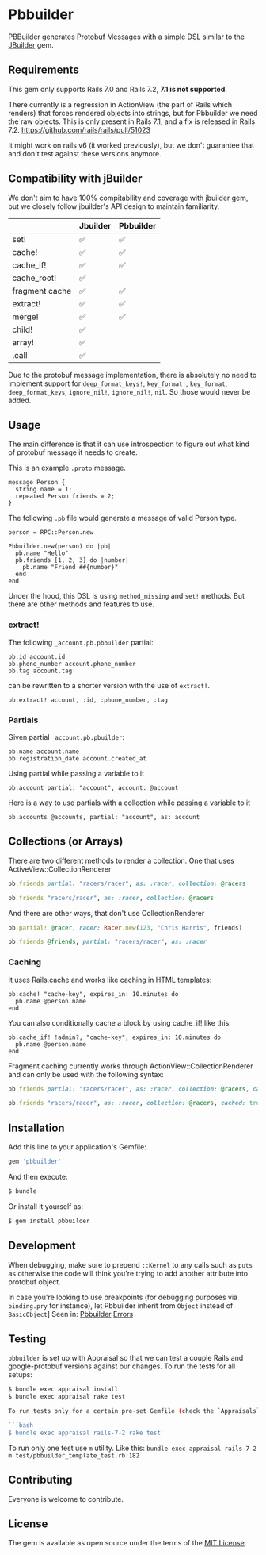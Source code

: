 # Pbbuilder
PBBuilder generates [Protobuf](https://developers.google.com/protocol-buffers) Messages with a simple DSL similar to the [JBuilder](https://rubygems.org/gems/jbuilder) gem.

## Requirements
This gem only supports Rails 7.0 and Rails 7.2, **7.1 is not supported**.

There currently is a regression in ActionView (the part of Rails which renders) that forces rendered objects into strings, but for Pbbuilder we need the raw objects.
This is only present in Rails 7.1, and a fix is released in Rails 7.2. https://github.com/rails/rails/pull/51023

It might work on rails v6 (it worked previously), but we don't guarantee that and don't test against these versions anymore.

## Compatibility with jBuilder
We don't aim to have 100% compitability and coverage with jbuilder gem, but we closely follow jbuilder's API design to maintain familiarity.

| | Jbuilder | Pbbuilder |
|---|---|---|
| set! | ✅ | ✅ |
| cache! | ✅ | ✅ |
| cache_if! | ✅ | ✅ |
| cache_root! | ✅|  |
| fragment cache | ✅| ✅ |
| extract! | ✅ | ✅ |
| merge! | ✅ | ✅ |
| child! | ✅ |  |
| array! | ✅ |  |
| .call | ✅ |  |

Due to the protobuf message implementation, there is absolutely no need to implement support for `deep_format_keys!`, `key_format!`, `key_format`, `deep_format_keys`, `ignore_nil!`, `ignore_nil!`, `nil`. So those would never be added.

## Usage
The main difference is that it can use introspection to figure out what kind of protobuf message it needs to create.

This is an example `.proto` message.

```
message Person {
  string name = 1;
  repeated Person friends = 2;
}
```

The following `.pb` file would generate a message of valid Person type.
```
person = RPC::Person.new

Pbbuilder.new(person) do |pb|
  pb.name "Hello"
  pb.friends [1, 2, 3] do |number|
    pb.name "Friend ##{number}"
  end
end
```

Under the hood, this DSL is using `method_missing` and `set!` methods. But there are other methods and features to use.

### extract!
The following `_account.pb.pbbuilder` partial:
```
pb.id account.id
pb.phone_number account.phone_number
pb.tag account.tag
```

can be rewritten to a shorter version with the use of `extract!`.
```
pb.extract! account, :id, :phone_number, :tag
```

### Partials
Given partial `_account.pb.pbuilder`:

```
pb.name account.name
pb.registration_date account.created_at
```

Using partial while passing a variable to it

```
pb.account partial: "account", account: @account
```

Here is a way to use partials with a collection while passing a variable to it

```
pb.accounts @accounts, partial: "account", as: account
```

## Collections (or Arrays)
There are two different methods to render a collection. One that uses ActiveView::CollectionRenderer
```ruby
pb.friends partial: "racers/racer", as: :racer, collection: @racers
```

```ruby
pb.friends "racers/racer", as: :racer, collection: @racers
```

And there are other ways, that don't use CollectionRenderer
```ruby
pb.partial! @racer, racer: Racer.new(123, "Chris Harris", friends)
```
```ruby
pb.friends @friends, partial: "racers/racer", as: :racer
```

### Caching
It uses Rails.cache and works like caching in HTML templates:

```
pb.cache! "cache-key", expires_in: 10.minutes do
  pb.name @person.name
end
```

You can also conditionally cache a block by using cache_if! like this:

```
pb.cache_if! !admin?, "cache-key", expires_in: 10.minutes do
  pb.name @person.name
end
```

Fragment caching currently works through ActionView::CollectionRenderer and can only be used with the following syntax:

```ruby
pb.friends partial: "racers/racer", as: :racer, collection: @racers, cached: true
```

```ruby
pb.friends "racers/racer", as: :racer, collection: @racers, cached: true
```

## Installation
Add this line to your application's Gemfile:

```ruby
gem 'pbbuilder'
```

And then execute:
```bash
$ bundle
```

Or install it yourself as:
```bash
$ gem install pbbuilder
```
## Development

When debugging, make sure to prepend `::Kernel` to any calls such as `puts` as otherwise the code will think you're trying to add another attribute into protobuf object.

In case you're looking to use breakpoints (for debugging purposes via `binding.pry` for instance), let Pbbuilder inherit from `Object` instead of `BasicObject`]
Seen in:
[Pbbuilder](lib/pbbuilder/pbbuilder.rb)
[Errors](lib/pbbuilder/errors.rb)

## Testing

`pbbuilder` is set up with Appraisal so that we can test a couple Rails and google-protobuf versions against our changes. To run the tests for all setups:

```bash
$ bundle exec appraisal install
$ bundle exec appraisal rake test

To run tests only for a certain pre-set Gemfile (check the `Appraisals` file to see what's defined):

```bash
$ bundle exec appraisal rails-7-2 rake test`
```

To run only one test use `m` utility. Like this:
`bundle exec appraisal rails-7-2 m test/pbbuilder_template_test.rb:182`

## Contributing

Everyone is welcome to contribute.

## License

The gem is available as open source under the terms of the [MIT License](https://opensource.org/licenses/MIT).
